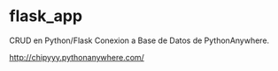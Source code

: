 # flask_app

CRUD en Python/Flask
Conexion a Base de Datos de PythonAnywhere.

http://chipyyy.pythonanywhere.com/
